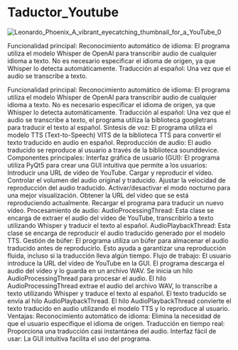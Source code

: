 # Taductor_Youtube
![Leonardo_Phoenix_A_vibrant_eyecatching_thumbnail_for_a_YouTube_0](https://github.com/user-attachments/assets/cd496960-fe0a-4c3c-a2d6-8f4fe21b54d0)

Funcionalidad principal: Reconocimiento automático de idioma: El programa utiliza el modelo Whisper de OpenAI para transcribir audio de cualquier idioma a texto. No es necesario especificar el idioma de origen, ya que Whisper lo detecta automáticamente. Traducción al español: Una vez que el audio se transcribe a texto.

Funcionalidad principal:
Reconocimiento automático de idioma: El programa utiliza el modelo Whisper de OpenAI para transcribir audio de cualquier idioma a texto. No es necesario especificar el idioma de origen, ya que Whisper lo detecta automáticamente.
Traducción al español: Una vez que el audio se transcribe a texto, el programa utiliza la biblioteca googletrans para traducir el texto al español.
Síntesis de voz: El programa utiliza el modelo TTS (Text-to-Speech) VITS de la biblioteca TTS para convertir el texto traducido en audio en español.
Reproducción de audio: El audio traducido se reproduce al usuario a través de la biblioteca sounddevice.
Componentes principales:
Interfaz gráfica de usuario (GUI): El programa utiliza PyQt5 para crear una GUI intuitiva que permite a los usuarios:
Introducir una URL de vídeo de YouTube.
Cargar y reproducir el vídeo.
Controlar el volumen del audio original y traducido.
Ajustar la velocidad de reproducción del audio traducido.
Activar/desactivar el modo nocturno para una mejor visualización.
Obtener la URL del vídeo que se está reproduciendo actualmente.
Recargar el programa para traducir un nuevo vídeo.
Procesamiento de audio:
AudioProcessingThread: Esta clase se encarga de extraer el audio del vídeo de YouTube, transcribirlo a texto utilizando Whisper y traducir el texto al español.
AudioPlaybackThread: Esta clase se encarga de reproducir el audio traducido generado por el modelo TTS.
Gestión de búfer: El programa utiliza un búfer para almacenar el audio traducido antes de reproducirlo. Esto ayuda a garantizar una reproducción fluida, incluso si la traducción lleva algún tiempo.
Flujo de trabajo:
El usuario introduce la URL del vídeo de YouTube en la GUI.
El programa descarga el audio del vídeo y lo guarda en un archivo WAV.
Se inicia un hilo AudioProcessingThread para procesar el audio.
El hilo AudioProcessingThread extrae el audio del archivo WAV, lo transcribe a texto utilizando Whisper y traduce el texto al español.
El texto traducido se envía al hilo AudioPlaybackThread.
El hilo AudioPlaybackThread convierte el texto traducido en audio utilizando el modelo TTS y lo reproduce al usuario.
Ventajas:
Reconocimiento automático de idioma: Elimina la necesidad de que el usuario especifique el idioma de origen.
Traducción en tiempo real: Proporciona una traducción casi instantánea del audio.
Interfaz fácil de usar: La GUI intuitiva facilita el uso del programa.
